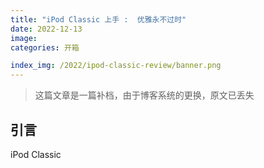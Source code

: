 ```yaml
---
title: "iPod Classic 上手 :  优雅永不过时"
date: 2022-12-13
image:
categories: 开箱

index_img: /2022/ipod-classic-review/banner.png
---
```


> 这篇文章是一篇补档，由于博客系统的更换，原文已丢失

## 引言

iPod Classic
